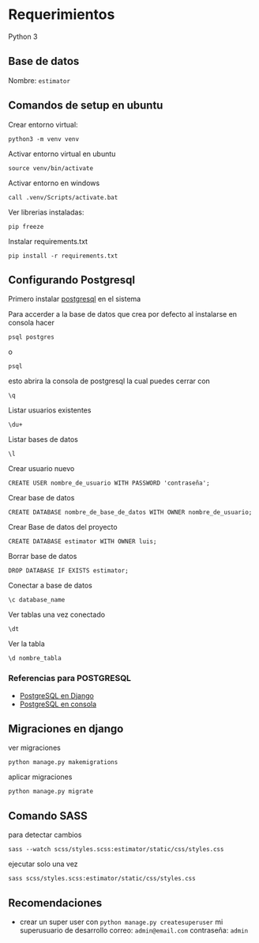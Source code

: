 # Requerimientos

Python 3

## Base de datos

Nombre: `estimator`

## Comandos de setup en ubuntu

Crear entorno virtual:

```shell
python3 -m venv venv
```

Activar entorno virtual en ubuntu

```shell
source venv/bin/activate
```

Activar entorno en windows

```shell
call .venv/Scripts/activate.bat
```

Ver librerias instaladas:

```shell
pip freeze
```

Instalar requirements.txt

```shell
pip install -r requirements.txt
```

## Configurando Postgresql

Primero instalar [postgresql](https://www.postgresql.org/download/) en el sistema

Para accerder a la base de datos que crea por defecto al instalarse en consola hacer

```shell
psql postgres
```

o

```shell
psql
```

esto abrira la consola de postgresql
la cual puedes cerrar con

```shell
\q
```

Listar usuarios existentes

```shell
\du+
```

Listar bases de datos

```shell
\l
```

Crear usuario nuevo

```shell
CREATE USER nombre_de_usuario WITH PASSWORD 'contraseña';
```

Crear base de datos

```shell
CREATE DATABASE nombre_de_base_de_datos WITH OWNER nombre_de_usuario;
```

Crear Base de datos del proyecto

```shell
CREATE DATABASE estimator WITH OWNER luis;
```

Borrar base de datos

```shell
DROP DATABASE IF EXISTS estimator;
```

Conectar a base de datos

```shell
\c database_name
```

Ver tablas una vez conectado

```shell
\dt
```

Ver la tabla

```shell
\d nombre_tabla
```

### Referencias para POSTGRESQL

- [PostgreSQL en Django](https://medium.com/agatha-codes/painless-postgresql-django-d4f03364989)
- [PostgreSQL en consola](https://www.godaddy.com/garage/how-to-install-postgresql-on-ubuntu-14-04/)

## Migraciones en django

ver migraciones

```shell
python manage.py makemigrations
```

aplicar migraciones

```shell
python manage.py migrate
```

## Comando SASS

para detectar cambios

```shell
sass --watch scss/styles.scss:estimator/static/css/styles.css
```

ejecutar solo una vez

```shell
sass scss/styles.scss:estimator/static/css/styles.css
```

## Recomendaciones

- crear un super user con `python manage.py createsuperuser`
mi superusuario de desarrollo
correo: `admin@email.com`
contraseña: `admin`
